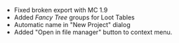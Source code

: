 - Fixed broken export with MC 1.9
- Added *Fancy Tree* groups for Loot Tables
- Automatic name in "New Project" dialog
- Added "Open in file manager" button to context menu.
